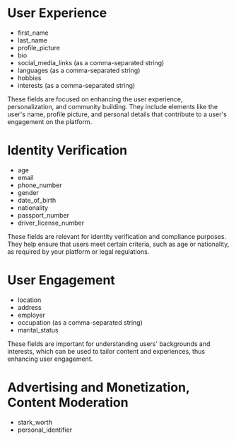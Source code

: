 # User Experience

* first_name
* last_name
* profile_picture
* bio
* social_media_links (as a comma-separated string)
* languages (as a comma-separated string)
* hobbies
* interests (as a comma-separated string)

These fields are focused on enhancing the user experience, personalization, and community building. They include elements like the user's name, profile picture, and personal details that contribute to a user's engagement on the platform.

# Identity Verification

* age
* email
* phone_number
* gender
* date_of_birth
* nationality
* passport_number
* driver_license_number

These fields are relevant for identity verification and compliance purposes. They help ensure that users meet certain criteria, such as age or nationality, as required by your platform or legal regulations.

# User Engagement

* location
* address
* employer
* occupation (as a comma-separated string)
* marital_status

These fields are important for understanding users' backgrounds and interests, which can be used to tailor content and experiences, thus enhancing user engagement.

# Advertising and Monetization, Content Moderation

* stark_worth
* personal_identifier